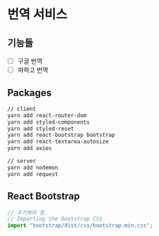 # 번역 서비스

## 기능들

- [ ] 구글 번역
- [ ] 파파고 번역

## Packages

```bash
// client
yarn add react-router-dom
yarn add styled-components
yarn add styled-reset
yarn add react-bootstrap bootstrap
yarn add react-textarea-autosize
yarn add axios

// server
yarn add nodemon
yarn add request
```

## React Bootstrap

```js
// 추가해야 함.
// Importing the Bootstrap CSS
import "bootstrap/dist/css/bootstrap.min.css";
```
